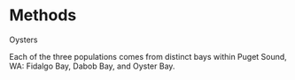 # Methods
Oysters

Each of the three populations comes from distinct bays within Puget Sound, WA:  Fidalgo Bay, Dabob Bay, and Oyster Bay.